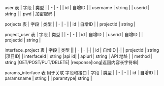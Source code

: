 user 表
|  字段   | 类型  |
|  - | -  |
| id  | 自增ID |
| username  | string |
| userid  | string |
| pwd  | 加密密码 |

porjects 表
|  字段   | 类型  |
|  - | -  |
| id  | 自增ID |
| projectid  | string |

project_user 表
|  字段   | 类型  |
|  - | -  |
| id  | 自增ID |
| userid  | 自增ID |
| projectid  | string |

interface_project 表
|  字段   | 类型  ||
|  - | -  |-|
| id  | 自增ID |-|
| projectid  | string |项目ID|
| interfaceid  | string |api id|
| apiurl | string | API 地址 |
| method | string |GET/POST/PUT/DELETE|
|response|long|返回内容长字符串|

params_interface 表
用于关联 字段和接口
|  字段   | 类型  |
|  - | -  |
| id  | 自增ID |
| paramsname  |  string |
| paramtype| string |


